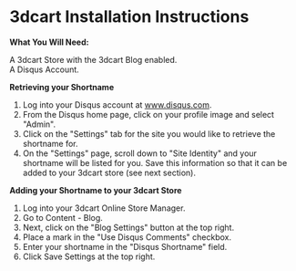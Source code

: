 # 3dcart Installation Instructions

**What You Will Need:**

A 3dcart Store with the 3dcart Blog enabled.  
A Disqus Account.  

**Retrieving your Shortname**
1. Log into your Disqus account at www.disqus.com.  
2. From the Disqus home page, click on your profile image and select "Admin".   
3. Click on the "Settings" tab for the site you would like to retrieve the shortname for.   
4. On the "Settings" page, scroll down to "Site Identity" and your shortname will be listed for you. Save this information so that it can be added to your 3dcart store (see next section).    

**Adding your Shortname to your 3dcart Store**
1. Log into your 3dcart Online Store Manager.  
2. Go to Content - Blog.  
3. Next, click on the "Blog Settings" button at the top right.  
4. Place a mark in the "Use Disqus Comments" checkbox.  
5. Enter your shortname in the "Disqus Shortname" field.   
6. Click Save Settings at the top right.  
